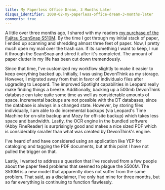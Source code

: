 ```yaml
---
title: My Paperless Office Dream, 3 Months Later
disqus_identifier: 2008-02-my-paperless-office-dream-3-months-later
comments: true
---
```


A little over three months ago, I shared with my readers [my purchase of the Fujitsu ScanSnap S510M][1]. By the time I got through my initial stack of paper, I ended up scanning and shredding almost three feet of paper. Now, I pretty much open my mail over the trash can. If its something I want to keep, I run it through the ScanSnap and shred it after it's completed. The amount of paper clutter in my life has been cut down tremendously. 

Since that time, I've customized my workflow slightly to make it easier to keep everything backed up. Initially, I was using DevonThink as my storage. However, I migrated away from that in favor of individualo files after upgrading to Leopard. The improved Spotlight capabilities in Leopard really make finding things a breeze. Additionally, backing up a 500mb DevonThink database can take quite some time as well as considerable amounts of space. Incremental backups are not possible with the DT databases, since the database is always in a changed state. However, by storing files individually, I am able to do incremental backups (via Leopard's Time Machine for on-site backup and Mozy for off-site backup) which takes less space and bandwidth. Lastly, the OCR engine in the bundled software (Abby FineReader) is surprisingly good and makes a nice sized PDF which is considerably smaller than what was created by DevonThink's engine.

I've heard of and have considered using an application like YEP for cataloging and tagging the PDF documents, but at this point I have not pulled the trigger on that.

Lastly, I wanted to address a question that I've received from a few people about the paper feed problems that seemed to plague the S500M. The S510M is a new model that apparently does not suffer from the same problem. That said, as a disclaimer, I've only had mine for three months, but so far everything is continuing to function flawlessly.

[1]:/2007/11/01/my-paperless-office-dream/ "My Paperless Office Dream"
